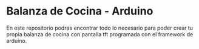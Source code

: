 # Balanza de Cocina - Arduino

  En este repositorio podras encontrar todo lo necesario para poder crear tu 
propia balanza de cocina con pantalla tft programada con el framework de arduino.
